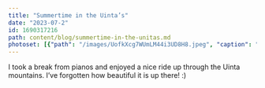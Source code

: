 ```yaml
---
title: "Summertime in the Uinta’s"
date: "2023-07-2"
id: 1690317216
path: content/blog/summertime-in-the-unitas.md
photoset: [{"path": "/images/UofkXcg7WUmLM44i3UD8H8.jpeg", "caption": "Uinta mountains ", "thumbnail": "True"}, {"path": "/images/D5gRkPMWZhJPFELGEtCE4f.png", "caption": "A mountainside of flowers", "thumbnail": "False"}]
---
```

I took a break from pianos and enjoyed a nice ride up through the Uinta mountains. I’ve forgotten how beautiful it is up there! :)